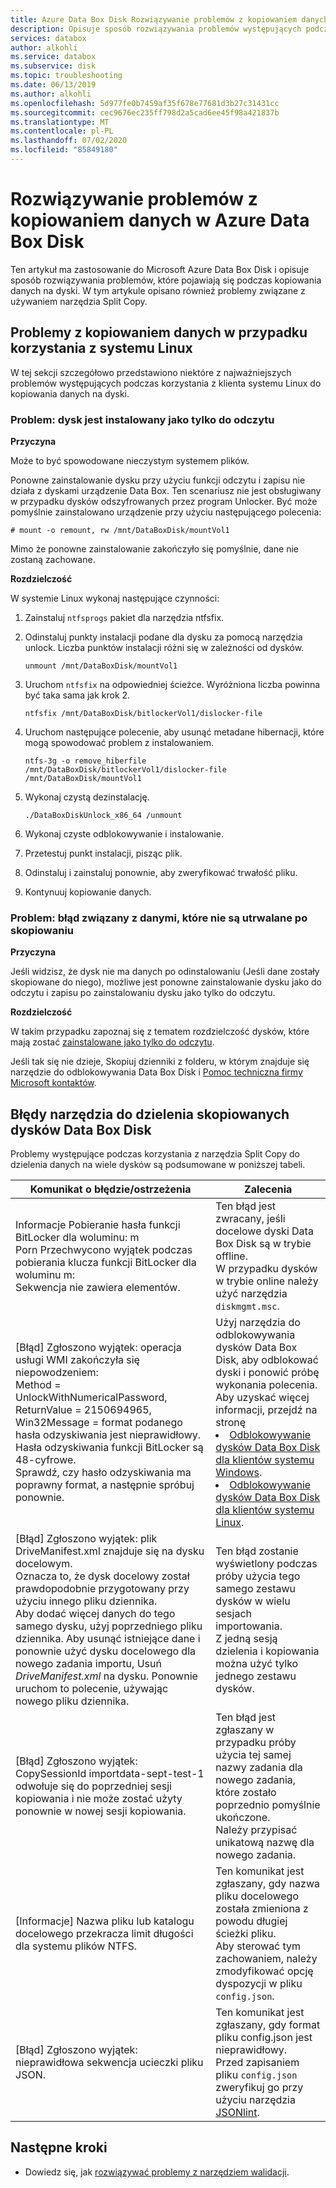 ```yaml
---
title: Azure Data Box Disk Rozwiązywanie problemów z kopiowaniem danych | Microsoft Docs
description: Opisuje sposób rozwiązywania problemów występujących podczas kopiowania danych w Azure Data Box Disk przy użyciu dzienników.
services: databox
author: alkohli
ms.service: databox
ms.subservice: disk
ms.topic: troubleshooting
ms.date: 06/13/2019
ms.author: alkohli
ms.openlocfilehash: 5d977fe0b7459af35f678e77681d3b27c31431cc
ms.sourcegitcommit: cec9676ec235ff798d2a5cad6ee45f98a421837b
ms.translationtype: MT
ms.contentlocale: pl-PL
ms.lasthandoff: 07/02/2020
ms.locfileid: "85849180"
---
```

# <a name="troubleshoot-data-copy-issues-in-azure-data-box-disk"></a>Rozwiązywanie problemów z kopiowaniem danych w Azure Data Box Disk

Ten artykuł ma zastosowanie do Microsoft Azure Data Box Disk i opisuje sposób rozwiązywania problemów, które pojawiają się podczas kopiowania danych na dyski. W tym artykule opisano również problemy związane z używaniem narzędzia Split Copy.


## <a name="data-copy-issues-when-using-a-linux-system"></a>Problemy z kopiowaniem danych w przypadku korzystania z systemu Linux

W tej sekcji szczegółowo przedstawiono niektóre z najważniejszych problemów występujących podczas korzystania z klienta systemu Linux do kopiowania danych na dyski.

### <a name="issue-drive-getting-mounted-as-read-only"></a>Problem: dysk jest instalowany jako tylko do odczytu
 
**Przyczyna** 

Może to być spowodowane nieczystym systemem plików.

Ponowne zainstalowanie dysku przy użyciu funkcji odczytu i zapisu nie działa z dyskami urządzenie Data Box. Ten scenariusz nie jest obsługiwany w przypadku dysków odszyfrowanych przez program Unlocker. Być może pomyślnie zainstalowano urządzenie przy użyciu następującego polecenia:

```
# mount -o remount, rw /mnt/DataBoxDisk/mountVol1
```

Mimo że ponowne zainstalowanie zakończyło się pomyślnie, dane nie zostaną zachowane.

**Rozdzielczość**

W systemie Linux wykonaj następujące czynności:

1. Zainstaluj `ntfsprogs` pakiet dla narzędzia ntfsfix.
2. Odinstaluj punkty instalacji podane dla dysku za pomocą narzędzia unlock. Liczba punktów instalacji różni się w zależności od dysków.

    ```
    unmount /mnt/DataBoxDisk/mountVol1
    ```

3. Uruchom `ntfsfix` na odpowiedniej ścieżce. Wyróżniona liczba powinna być taka sama jak krok 2.

    ```
    ntfsfix /mnt/DataBoxDisk/bitlockerVol1/dislocker-file
    ```

4. Uruchom następujące polecenie, aby usunąć metadane hibernacji, które mogą spowodować problem z instalowaniem.

    ```
    ntfs-3g -o remove_hiberfile /mnt/DataBoxDisk/bitlockerVol1/dislocker-file /mnt/DataBoxDisk/mountVol1
    ```

5. Wykonaj czystą dezinstalację.

    ```
    ./DataBoxDiskUnlock_x86_64 /unmount
    ```

6. Wykonaj czyste odblokowywanie i instalowanie.
7. Przetestuj punkt instalacji, pisząc plik.
8. Odinstaluj i zainstaluj ponownie, aby zweryfikować trwałość pliku.
9. Kontynuuj kopiowanie danych.
 
### <a name="issue-error-with-data-not-persisting-after-copy"></a>Problem: błąd związany z danymi, które nie są utrwalane po skopiowaniu
 
**Przyczyna** 

Jeśli widzisz, że dysk nie ma danych po odinstalowaniu (Jeśli dane zostały skopiowane do niego), możliwe jest ponowne zainstalowanie dysku jako do odczytu i zapisu po zainstalowaniu dysku jako tylko do odczytu.

**Rozdzielczość**
 
W takim przypadku zapoznaj się z tematem rozdzielczość dysków, które mają zostać [zainstalowane jako tylko do odczytu](#issue-drive-getting-mounted-as-read-only).

Jeśli tak się nie dzieje, Skopiuj dzienniki z folderu, w którym znajduje się narzędzie do odblokowywania Data Box Disk i [Pomoc techniczna firmy Microsoft kontaktów](data-box-disk-contact-microsoft-support.md).


## <a name="data-box-disk-split-copy-tool-errors"></a>Błędy narzędzia do dzielenia skopiowanych dysków Data Box Disk

Problemy występujące podczas korzystania z narzędzia Split Copy do dzielenia danych na wiele dysków są podsumowane w poniższej tabeli.

|Komunikat o błędzie/ostrzeżenia |Zalecenia |
|---------|---------|
|Informacje Pobieranie hasła funkcji BitLocker dla woluminu: m <br>Porn Przechwycono wyjątek podczas pobierania klucza funkcji BitLocker dla woluminu m:<br> Sekwencja nie zawiera elementów.|Ten błąd jest zwracany, jeśli docelowe dyski Data Box Disk są w trybie offline. <br> W przypadku dysków w trybie online należy użyć narzędzia `diskmgmt.msc`.|
|[Błąd] Zgłoszono wyjątek: operacja usługi WMI zakończyła się niepowodzeniem:<br> Method = UnlockWithNumericalPassword, ReturnValue = 2150694965, <br>Win32Message = format podanego hasła odzyskiwania jest nieprawidłowy. <br>Hasła odzyskiwania funkcji BitLocker są 48-cyfrowe. <br>Sprawdź, czy hasło odzyskiwania ma poprawny format, a następnie spróbuj ponownie.|Użyj narzędzia do odblokowywania dysków Data Box Disk, aby odblokować dyski i ponowić próbę wykonania polecenia. Aby uzyskać więcej informacji, przejdź na stronę <li> [Odblokowywanie dysków Data Box Disk dla klientów systemu Windows](data-box-disk-deploy-set-up.md#unlock-disks-on-windows-client). </li><li> [Odblokowywanie dysków Data Box Disk dla klientów systemu Linux](data-box-disk-deploy-set-up.md#unlock-disks-on-linux-client). </li>|
|[Błąd] Zgłoszono wyjątek: plik DriveManifest.xml znajduje się na dysku docelowym. <br> Oznacza to, że dysk docelowy został prawdopodobnie przygotowany przy użyciu innego pliku dziennika. <br>Aby dodać więcej danych do tego samego dysku, użyj poprzedniego pliku dziennika. Aby usunąć istniejące dane i ponownie użyć dysku docelowego dla nowego zadania importu, Usuń *DriveManifest.xml* na dysku. Ponownie uruchom to polecenie, używając nowego pliku dziennika.| Ten błąd zostanie wyświetlony podczas próby użycia tego samego zestawu dysków w wielu sesjach importowania. <br> Z jedną sesją dzielenia i kopiowania można użyć tylko jednego zestawu dysków.|
|[Błąd] Zgłoszono wyjątek: CopySessionId importdata-sept-test-1 odwołuje się do poprzedniej sesji kopiowania i nie może zostać użyty ponownie w nowej sesji kopiowania.|Ten błąd jest zgłaszany w przypadku próby użycia tej samej nazwy zadania dla nowego zadania, które zostało poprzednio pomyślnie ukończone.<br> Należy przypisać unikatową nazwę dla nowego zadania.|
|[Informacje] Nazwa pliku lub katalogu docelowego przekracza limit długości dla systemu plików NTFS. |Ten komunikat jest zgłaszany, gdy nazwa pliku docelowego została zmieniona z powodu długiej ścieżki pliku.<br> Aby sterować tym zachowaniem, należy zmodyfikować opcję dyspozycji w pliku `config.json`.|
|[Błąd] Zgłoszono wyjątek: nieprawidłowa sekwencja ucieczki pliku JSON. |Ten komunikat jest zgłaszany, gdy format pliku config.json jest nieprawidłowy. <br> Przed zapisaniem pliku `config.json` zweryfikuj go przy użyciu narzędzia [JSONlint](https://jsonlint.com/).|


## <a name="next-steps"></a>Następne kroki

- Dowiedz się, jak [rozwiązywać problemy z narzędziem walidacji](data-box-disk-troubleshoot.md).
